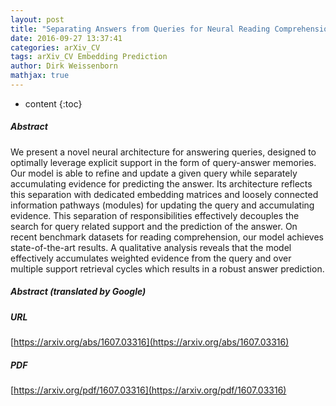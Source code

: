 ```yaml
---
layout: post
title: "Separating Answers from Queries for Neural Reading Comprehension"
date: 2016-09-27 13:37:41
categories: arXiv_CV
tags: arXiv_CV Embedding Prediction
author: Dirk Weissenborn
mathjax: true
---
```


* content
{:toc}

##### Abstract
We present a novel neural architecture for answering queries, designed to optimally leverage explicit support in the form of query-answer memories. Our model is able to refine and update a given query while separately accumulating evidence for predicting the answer. Its architecture reflects this separation with dedicated embedding matrices and loosely connected information pathways (modules) for updating the query and accumulating evidence. This separation of responsibilities effectively decouples the search for query related support and the prediction of the answer. On recent benchmark datasets for reading comprehension, our model achieves state-of-the-art results. A qualitative analysis reveals that the model effectively accumulates weighted evidence from the query and over multiple support retrieval cycles which results in a robust answer prediction.

##### Abstract (translated by Google)


##### URL
[https://arxiv.org/abs/1607.03316](https://arxiv.org/abs/1607.03316)

##### PDF
[https://arxiv.org/pdf/1607.03316](https://arxiv.org/pdf/1607.03316)

